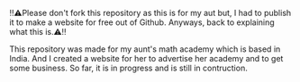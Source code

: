 ‼️⚠️Please don't fork this repository as this is for my aut but, I had to publish it to make a website for free out of Github. Anyways, back to explaining what this is.⚠️‼️

This repository was made for my aunt's math academy which is based in India. And I created a website for her to advertise her academy and to get some business. So far, it is in progress and is still in contruction.
